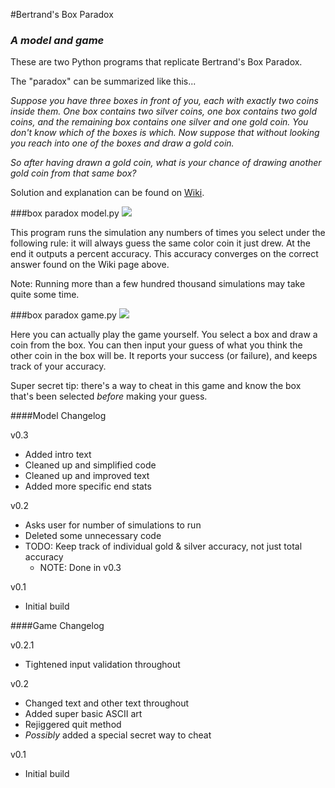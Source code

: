 #Bertrand's Box Paradox
### *A model and game*

These are two Python programs that replicate Bertrand's Box Paradox.

The "paradox" can be summarized like this...

*Suppose you have three boxes in front of you, each with exactly two coins inside them. One box contains two silver coins, one box contains two gold coins, and the remaining box contains one silver and one gold coin. You don't know which of the boxes is which. Now suppose that without looking you reach into one of the boxes and draw a gold coin.*

*So after having drawn a gold coin, what is your chance of drawing another gold coin from that same box?*

Solution and explanation can be found on [Wiki](https://en.wikipedia.org/wiki/Bertrand%27s_box_paradox).

###box paradox model.py ![](https://img.shields.io/badge/version-0.3-green.svg)

This program runs the simulation any numbers of times you select under the following rule: it will always guess the same color coin it just drew. At the end it outputs a percent accuracy. This accuracy converges on the correct answer found on the Wiki page above.

Note: Running more than a few hundred thousand simulations may take quite some time.

###box paradox game.py ![](https://img.shields.io/badge/version-0.2.1-green.svg)

Here you can actually play the game yourself. You select a box and draw a coin from the box. You can then input your guess of what you think the other coin in the box will be. It reports your success (or failure), and keeps track of your accuracy.

Super secret tip: there's a way to cheat in this game and know the box that's been selected *before* making your guess.

####Model Changelog

v0.3
* Added intro text
* Cleaned up and simplified code
* Cleaned up and improved text
* Added more specific end stats

v0.2
* Asks user for number of simulations to run
* Deleted some unnecessary code
* TODO: Keep track of individual gold & silver accuracy, not just total accuracy
  * NOTE: Done in v0.3

v0.1
* Initial build

####Game Changelog

v0.2.1
* Tightened input validation throughout

v0.2
* Changed text and other text throughout
* Added super basic ASCII art
* Rejiggered quit method
* *Possibly* added a special secret way to cheat

v0.1
* Initial build
